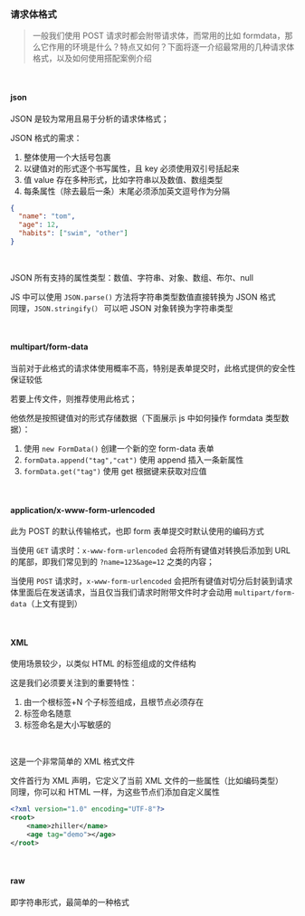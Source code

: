 ### 请求体格式

> 一般我们使用 POST 请求时都会附带请求体，而常用的比如 formdata，那么它作用的环境是什么？特点又如何？下面将逐一介绍最常用的几种请求体格式，以及如何使用搭配案例介绍

<br>

#### json

JSON 是较为常用且易于分析的请求体格式；

JSON 格式的需求：

1. 整体使用一个大括号包裹
2. 以键值对的形式逐个书写属性，且 key 必须使用双引号括起来
3. 值 value 存在多种形式，比如字符串以及数值、数组类型
4. 每条属性（除去最后一条）末尾必须添加英文逗号作为分隔

```json
{
  "name": "tom",
  "age": 12,
  "habits": ["swim", "other"]
}
```

<br>

JSON 所有支持的属性类型：数值、字符串、对象、数组、布尔、null

JS 中可以使用 `JSON.parse()` 方法将字符串类型数值直接转换为 JSON 格式  
同理，`JSON.stringify(）` 可以吧 JSON 对象转换为字符串类型

<br>

#### multipart/form-data

当前对于此格式的请求体使用概率不高，特别是表单提交时，此格式提供的安全性保证较低

若要上传文件，则推荐使用此格式；

他依然是按照键值对的形式存储数据（下面展示 js 中如何操作 formdata 类型数据）：

1. 使用 `new FormData()` 创建一个新的空 form-data 表单
2. `formData.append("tag","cat")` 使用 append 插入一条新属性
3. `formData.get("tag")` 使用 get 根据键来获取对应值

<br>

#### application/x-www-form-urlencoded

此为 POST 的默认传输格式，也即 form 表单提交时默认使用的编码方式

当使用 `GET` 请求时：`x-www-form-urlencoded` 会将所有键值对转换后添加到 URL 的尾部，即我们常见到的 `?name=123&age=12` 之类的内容；

当使用 `POST` 请求时，`x-www-form-urlencoded` 会把所有键值对切分后封装到请求体里面后在发送请求，当且仅当我们请求时附带文件时才会动用 `multipart/form-data`（上文有提到）

<br>

#### XML

使用场景较少，以类似 HTML 的标签组成的文件结构

这是我们必须要关注到的重要特性：

1. 由一个根标签+N 个子标签组成，且根节点必须存在
2. 标签命名随意
3. 标签命名是大小写敏感的

<br>

这是一个非常简单的 XML 格式文件

文件首行为 XML 声明，它定义了当前 XML 文件的一些属性（比如编码类型）  
同理，你可以和 HTML 一样，为这些节点们添加自定义属性

```xml
<?xml version="1.0" encoding="UTF-8"?>
<root>
    <name>zhiller</name>
    <age tag="demo"></age>
</root>
```

<br>

#### raw

即字符串形式，最简单的一种格式

<br>
